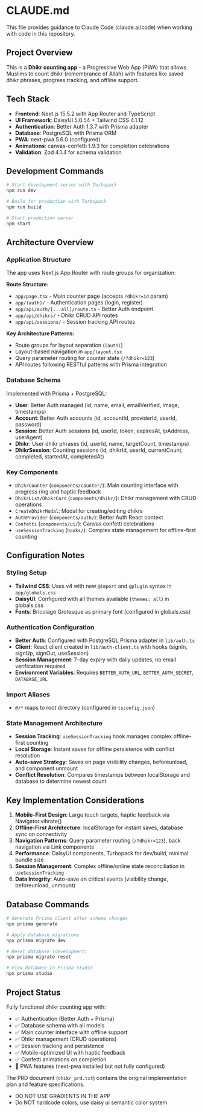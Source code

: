 # CLAUDE.md

This file provides guidance to Claude Code (claude.ai/code) when working with code in this repository.

## Project Overview

This is a **Dhikr counting app** - a Progressive Web App (PWA) that allows Muslims to count dhikr (remembrance of Allah) with features like saved dhikr phrases, progress tracking, and offline support.

## Tech Stack

- **Frontend**: Next.js 15.5.2 with App Router and TypeScript
- **UI Framework**: DaisyUI 5.0.54 + Tailwind CSS 4.1.12
- **Authentication**: Better Auth 1.3.7 with Prisma adapter
- **Database**: PostgreSQL with Prisma ORM
- **PWA**: next-pwa 5.6.0 (configured)
- **Animations**: canvas-confetti 1.9.3 for completion celebrations
- **Validation**: Zod 4.1.4 for schema validation

## Development Commands

```bash
# Start development server with Turbopack
npm run dev

# Build for production with Turbopack
npm run build

# Start production server
npm start
```

## Architecture Overview

### Application Structure
The app uses Next.js App Router with route groups for organization:

**Route Structure:**
- `app/page.tsx` - Main counter page (accepts `?dhikr=id` param)
- `app/(auth)/` - Authentication pages (login, register)
- `app/api/auth/[...all]/route.ts` - Better Auth endpoint
- `app/api/dhikrs/` - Dhikr CRUD API routes
- `app/api/sessions/` - Session tracking API routes

**Key Architecture Patterns:**
- Route groups for layout separation (`(auth)`)
- Layout-based navigation in `app/layout.tsx`
- Query parameter routing for counter state (`/?dhikr=123`)
- API routes following RESTful patterns with Prisma integration

### Database Schema
Implemented with Prisma + PostgreSQL:
- **User**: Better Auth managed (id, name, email, emailVerified, image, timestamps)
- **Account**: Better Auth accounts (id, accountId, providerId, userId, password)
- **Session**: Better Auth sessions (id, userId, token, expiresAt, ipAddress, userAgent)
- **Dhikr**: User dhikr phrases (id, userId, name, targetCount, timestamps)
- **DhikrSession**: Counting sessions (id, dhikrId, userId, currentCount, completed, startedAt, completedAt)

### Key Components
- `DhikrCounter` (`components/counter/`): Main counting interface with progress ring and haptic feedback
- `DhikrList/DhikrCard` (`components/dhikr/`): Dhikr management with CRUD operations
- `CreateDhikrModal`: Modal for creating/editing dhikrs
- `AuthProvider` (`components/auth/`): Better Auth React context
- `Confetti` (`components/ui/`): Canvas confetti celebrations
- `useSessionTracking` (`hooks/`): Complex state management for offline-first counting

## Configuration Notes

### Styling Setup
- **Tailwind CSS**: Uses v4 with new `@import` and `@plugin` syntax in `app/globals.css`
- **DaisyUI**: Configured with all themes available (`themes: all`) in globals.css
- **Fonts**: Bricolage Grotesque as primary font (configured in globals.css)

### Authentication Configuration
- **Better Auth**: Configured with PostgreSQL Prisma adapter in `lib/auth.ts`
- **Client**: React client created in `lib/auth-client.ts` with hooks (signIn, signUp, signOut, useSession)
- **Session Management**: 7-day expiry with daily updates, no email verification required
- **Environment Variables**: Requires `BETTER_AUTH_URL`, `BETTER_AUTH_SECRET`, `DATABASE_URL`

### Import Aliases
- `@/*` maps to root directory (configured in `tsconfig.json`)

### State Management Architecture
- **Session Tracking**: `useSessionTracking` hook manages complex offline-first counting
- **Local Storage**: Instant saves for offline persistence with conflict resolution
- **Auto-save Strategy**: Saves on page visibility changes, beforeunload, and component unmount
- **Conflict Resolution**: Compares timestamps between localStorage and database to determine newest count

## Key Implementation Considerations

1. **Mobile-First Design**: Large touch targets, haptic feedback via Navigator.vibrate()
2. **Offline-First Architecture**: localStorage for instant saves, database sync on connectivity
3. **Navigation Patterns**: Query parameter routing (`/?dhikr=123`), back navigation via Link components
4. **Performance**: DaisyUI components, Turbopack for dev/build, minimal bundle size
5. **Session Management**: Complex offline/online state reconciliation in `useSessionTracking`
6. **Data Integrity**: Auto-save on critical events (visibility change, beforeunload, unmount)

## Database Commands

```bash
# Generate Prisma client after schema changes
npx prisma generate

# Apply database migrations
npx prisma migrate dev

# Reset database (development)
npx prisma migrate reset

# View database in Prisma Studio
npx prisma studio
```

## Project Status

Fully functional dhikr counting app with:
- ✅ Authentication (Better Auth + Prisma)
- ✅ Database schema with all models
- ✅ Main counter interface with offline support
- ✅ Dhikr management (CRUD operations)
- ✅ Session tracking and persistence
- ✅ Mobile-optimized UI with haptic feedback
- ✅ Confetti animations on completion
- 🔄 PWA features (next-pwa installed but not fully configured)

The PRD document (`dhikr_prd.txt`) contains the original implementation plan and feature specifications.


- DO NOT USE GRADIENTS IN THE APP
- Do NOT hardcode colors, use daisy ui semantic color system
